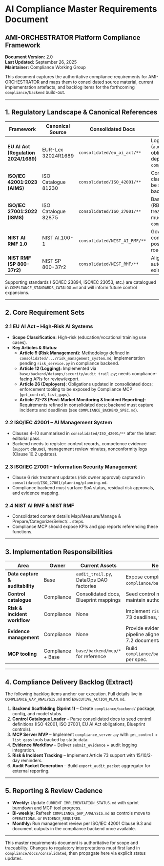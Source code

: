 # AI Compliance Master Requirements Document
## AMI-ORCHESTRATOR Platform Compliance Framework

**Document Version:** 2.0  
**Last Updated:** September 26, 2025  
**Maintainer:** Compliance Working Group  

This document captures the authoritative compliance requirements for AMI-ORCHESTRATOR and maps them to consolidated source material, current implementation artefacts, and backlog items for the forthcoming `compliance/backend` build-out.

---

## 1. Regulatory Landscape & Canonical References

| Framework | Canonical Source | Consolidated Docs | Implementation Snapshot |
|-----------|-----------------|-------------------|-------------------------|
| **EU AI Act (Regulation 2024/1689)** | EUR-Lex 32024R1689 | `consolidated/eu_ai_act/**` | Logging & audit trail implemented in `/base` (`audit_trail.py`); deployer/provider obligations tracked in docs; dedicated deployer tooling pending in `compliance/backend`. |
| **ISO/IEC 42001:2023 (AIMS)** | ISO Catalogue 81230 | `consolidated/ISO_42001/**` | Context/support/performance/improvement clauses mapped; operational controls will be surfaced through the compliance backend services. |
| **ISO/IEC 27001:2022 (ISMS)** | ISO Catalogue 82875 | `consolidated/ISO_27001/**` | Base module supplies ISMS primitives (RBAC, audit, storage controls). Risk treatment approvals and evidence tracking must be implemented in `compliance/backend`. |
| **NIST AI RMF 1.0** | NIST AI.100-1 | `consolidated/NIST_AI_RMF/**` | Governance/Map/Measure text consolidated; tooling to expose RMF posture is part of the Compliance MCP roadmap. |
| **NIST RMF (SP 800-37r2)** | NIST SP 800-37r2 | `consolidated/NIST_RMF/**` | Alignment documented; requires automation once compliance backend exists. |

Supporting standards (ISO/IEC 23894, ISO/IEC 23053, etc.) are catalogued in `COMPLIANCE_STANDARDS_CATALOG.md` and will inform future control expansions.

---

## 2. Core Requirement Sets

### 2.1 EU AI Act – High-Risk AI Systems

- **Scope Classification:** High-risk (education/vocational training use cases).
- **Key Articles & Status:**
  - **Article 9 (Risk Management):** Methodology defined in `consolidated/.../risk_management_system.md`; implementation pending `risk_service.py` in compliance backend.
  - **Article 12 (Logging):** Implemented via `base/backend/dataops/security/audit_trail.py`; needs compliance-facing APIs for review/export.
  - **Article 26 (Deployers):** Obligations updated in consolidated docs; enforcement tooling to be exposed by Compliance MCP (`get_control`, `list_gaps`).
  - **Article 72-73 (Post-Market Monitoring & Incident Reporting):** Requirements refined in consolidated docs; backend must capture incidents and deadlines (see `COMPLIANCE_BACKEND_SPEC.md`).

### 2.2 ISO/IEC 42001 – AI Management System

- Clauses 4–10 summarised in `consolidated/ISO_42001/**` after the latest editorial pass.
- Backend needs to register: context records, competence evidence (`support` clause), management review minutes, nonconformity logs (Clause 10.2 updates).

### 2.3 ISO/IEC 27001 – Information Security Management

- Clause 6 risk treatment updates (risk owner approval) captured in `consolidated/ISO_27001/planning/planning.md`.
- Compliance backend must surface SoA status, residual risk approvals, and evidence mapping.

### 2.4 NIST AI RMF & NIST RMF

- Consolidated content details Map/Measure/Manage & Prepare/Categorize/Select/... steps.
- Compliance MCP should expose KPIs and gap reports referencing these functions.

---

## 3. Implementation Responsibilities

| Area | Owner | Current Assets | Needed Enhancements |
|------|-------|----------------|---------------------|
| **Data capture & auditability** | Base | `audit_trail.py`, DataOps DAO factories | Expose compliance-specific repositories via `compliance/backend/repositories`. |
| **Control catalogue** | Compliance | Consolidated docs, Blueprint mappings | Seed control models and status store, maintain authoritative list of control IDs. |
| **Risk & incident workflow** | Compliance | None | Implement `risk_service.py`, integrate Article 73 deadlines, tie into audit trail. |
| **Evidence management** | Compliance | None | Provide evidence submission & validation pipeline aligned with ISO/IEC 27001 Clause 7.2 documentation requirements. |
| **MCP tooling** | Compliance + Base | `base/backend/mcp/*` for reference | Build `compliance/backend/mcp/compliance_server.py` per spec. |

---

## 4. Compliance Delivery Backlog (Extract)

The following backlog items anchor our execution. Full details live in `COMPLIANCE_GAP_ANALYSIS.md` and `EXECUTIVE_ACTION_PLAN.md`.

1. **Backend Scaffolding (Sprint 1)** – Create `compliance/backend/` package, config, and model stubs.
2. **Control Catalogue Loader** – Parse consolidated docs to seed control definitions (ISO 42001, ISO 27001, EU AI Act obligations, Blueprint controls).
3. **MCP Server MVP** – Implement `compliance_server.py` with `get_control` + `list_gaps` tools backed by static data.
4. **Evidence Workflow** – Deliver `submit_evidence` + audit logging integration.
5. **Risk & Incident Tracking** – Implement Article 73 support with 15/10/2-day reminders.
6. **Audit Packet Generation** – Build `export_audit_packet` aggregator for external reporting.

---

## 5. Reporting & Review Cadence

- **Weekly:** Update `CURRENT_IMPLEMENTATION_STATUS.md` with sprint burndown and MCP tool progress.
- **Bi-weekly:** Refresh `COMPLIANCE_GAP_ANALYSIS.md` as controls move to `OPERATIONAL` or `EVIDENCE_REQUIRED`.
- **Monthly:** Run management review per ISO/IEC 42001 Clause 9.3 and document outputs in the compliance backend once available.

---

This master requirements document is authoritative for scope and traceability. Changes to regulatory interpretations must first land in `compliance/docs/consolidated`, then propagate here via explicit status updates.
